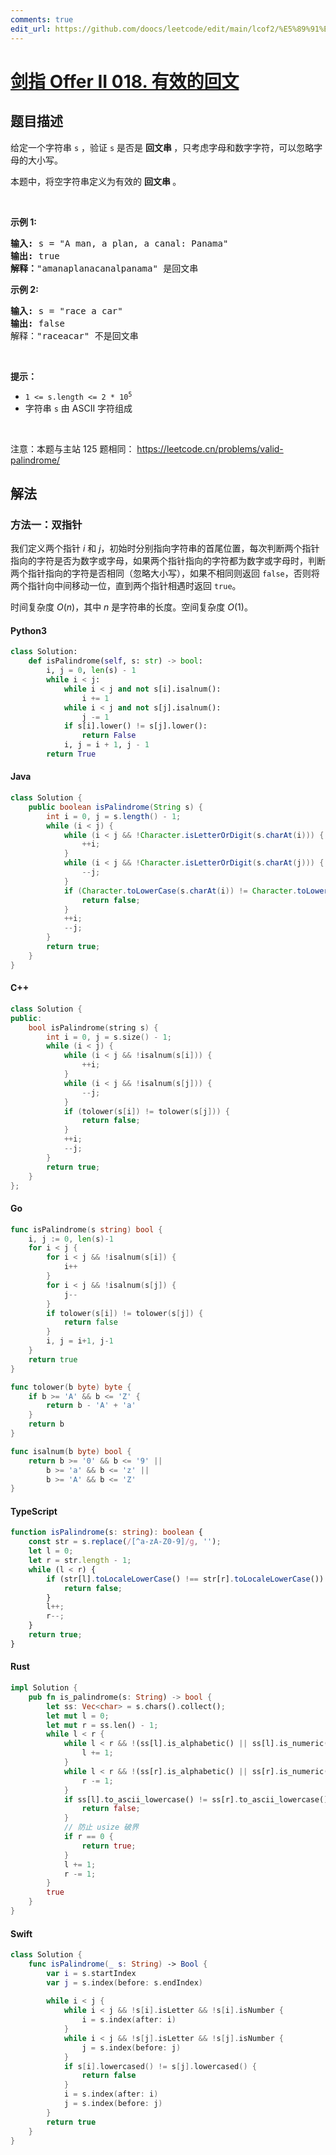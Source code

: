 ```yaml
---
comments: true
edit_url: https://github.com/doocs/leetcode/edit/main/lcof2/%E5%89%91%E6%8C%87%20Offer%20II%20018.%20%E6%9C%89%E6%95%88%E7%9A%84%E5%9B%9E%E6%96%87/README.md
---
```


<!-- problem:start -->

# [剑指 Offer II 018. 有效的回文](https://leetcode.cn/problems/XltzEq)

## 题目描述

<!-- description:start -->

<p>给定一个字符串 <code>s</code> ，验证 <code>s</code>&nbsp;是否是&nbsp;<strong>回文串&nbsp;</strong>，只考虑字母和数字字符，可以忽略字母的大小写。</p>

<p>本题中，将空字符串定义为有效的&nbsp;<strong>回文串&nbsp;</strong>。</p>

<p>&nbsp;</p>

<p><strong>示例 1:</strong></p>

<pre>
<strong>输入: </strong>s =<strong> </strong>&quot;A man, a plan, a canal: Panama&quot;
<strong>输出:</strong> true
<strong>解释：</strong>&quot;amanaplanacanalpanama&quot; 是回文串</pre>

<p><strong>示例 2:</strong></p>

<pre>
<strong>输入:</strong> s = &quot;race a car&quot;
<strong>输出:</strong> false
解释：&quot;raceacar&quot; 不是回文串</pre>

<p>&nbsp;</p>

<p><strong>提示：</strong></p>

<ul>
	<li><code>1 &lt;= s.length &lt;= 2 * 10<sup>5</sup></code></li>
	<li>字符串 <code>s</code> 由 ASCII 字符组成</li>
</ul>

<p>&nbsp;</p>

<p><meta charset="UTF-8" />注意：本题与主站 125&nbsp;题相同：&nbsp;<a href="https://leetcode.cn/problems/valid-palindrome/">https://leetcode.cn/problems/valid-palindrome/</a></p>

<!-- description:end -->

## 解法

<!-- solution:start -->

### 方法一：双指针

我们定义两个指针 $i$ 和 $j$，初始时分别指向字符串的首尾位置，每次判断两个指针指向的字符是否为数字或字母，如果两个指针指向的字符都为数字或字母时，判断两个指针指向的字符是否相同（忽略大小写），如果不相同则返回 `false`，否则将两个指针向中间移动一位，直到两个指针相遇时返回 `true`。

时间复杂度 $O(n)$，其中 $n$ 是字符串的长度。空间复杂度 $O(1)$。

<!-- tabs:start -->

#### Python3

```python
class Solution:
    def isPalindrome(self, s: str) -> bool:
        i, j = 0, len(s) - 1
        while i < j:
            while i < j and not s[i].isalnum():
                i += 1
            while i < j and not s[j].isalnum():
                j -= 1
            if s[i].lower() != s[j].lower():
                return False
            i, j = i + 1, j - 1
        return True
```

#### Java

```java
class Solution {
    public boolean isPalindrome(String s) {
        int i = 0, j = s.length() - 1;
        while (i < j) {
            while (i < j && !Character.isLetterOrDigit(s.charAt(i))) {
                ++i;
            }
            while (i < j && !Character.isLetterOrDigit(s.charAt(j))) {
                --j;
            }
            if (Character.toLowerCase(s.charAt(i)) != Character.toLowerCase(s.charAt(j))) {
                return false;
            }
            ++i;
            --j;
        }
        return true;
    }
}
```

#### C++

```cpp
class Solution {
public:
    bool isPalindrome(string s) {
        int i = 0, j = s.size() - 1;
        while (i < j) {
            while (i < j && !isalnum(s[i])) {
                ++i;
            }
            while (i < j && !isalnum(s[j])) {
                --j;
            }
            if (tolower(s[i]) != tolower(s[j])) {
                return false;
            }
            ++i;
            --j;
        }
        return true;
    }
};
```

#### Go

```go
func isPalindrome(s string) bool {
	i, j := 0, len(s)-1
	for i < j {
		for i < j && !isalnum(s[i]) {
			i++
		}
		for i < j && !isalnum(s[j]) {
			j--
		}
		if tolower(s[i]) != tolower(s[j]) {
			return false
		}
		i, j = i+1, j-1
	}
	return true
}

func tolower(b byte) byte {
	if b >= 'A' && b <= 'Z' {
		return b - 'A' + 'a'
	}
	return b
}

func isalnum(b byte) bool {
	return b >= '0' && b <= '9' ||
		b >= 'a' && b <= 'z' ||
		b >= 'A' && b <= 'Z'
}
```

#### TypeScript

```ts
function isPalindrome(s: string): boolean {
    const str = s.replace(/[^a-zA-Z0-9]/g, '');
    let l = 0;
    let r = str.length - 1;
    while (l < r) {
        if (str[l].toLocaleLowerCase() !== str[r].toLocaleLowerCase()) {
            return false;
        }
        l++;
        r--;
    }
    return true;
}
```

#### Rust

```rust
impl Solution {
    pub fn is_palindrome(s: String) -> bool {
        let ss: Vec<char> = s.chars().collect();
        let mut l = 0;
        let mut r = ss.len() - 1;
        while l < r {
            while l < r && !(ss[l].is_alphabetic() || ss[l].is_numeric()) {
                l += 1;
            }
            while l < r && !(ss[r].is_alphabetic() || ss[r].is_numeric()) {
                r -= 1;
            }
            if ss[l].to_ascii_lowercase() != ss[r].to_ascii_lowercase() {
                return false;
            }
            // 防止 usize 破界
            if r == 0 {
                return true;
            }
            l += 1;
            r -= 1;
        }
        true
    }
}
```

#### Swift

```swift
class Solution {
    func isPalindrome(_ s: String) -> Bool {
        var i = s.startIndex
        var j = s.index(before: s.endIndex)
        
        while i < j {
            while i < j && !s[i].isLetter && !s[i].isNumber {
                i = s.index(after: i)
            }
            while i < j && !s[j].isLetter && !s[j].isNumber {
                j = s.index(before: j)
            }
            if s[i].lowercased() != s[j].lowercased() {
                return false
            }
            i = s.index(after: i)
            j = s.index(before: j)
        }
        return true
    }
}
```

<!-- tabs:end -->

<!-- solution:end -->

<!-- problem:end -->
